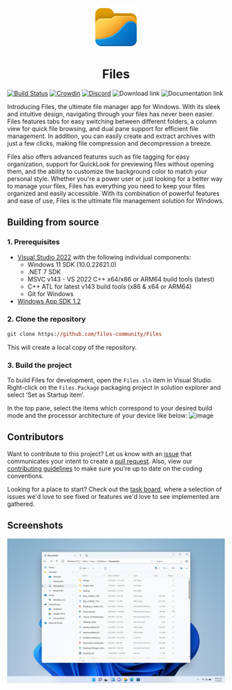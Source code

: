 <p align="center">
  <img alt="Files Logo" src="src/Files.App%20(Package)/Assets/AppTiles/Release/StoreLogo.scale-400.png" width="100px" />
  <h1 align="center">Files</h1>
</p>

[![Build Status](https://dev.azure.com/filescommunity/Files/_apis/build/status/Build%20Pipeline?branchName=main)](https://dev.azure.com/filescommunity/Files/_build/latest?definitionId=4&branchName=main)
[![Crowdin](https://badges.crowdin.net/files-app/localized.svg)](https://crowdin.com/project/files-app)
[![Discord](https://discordapp.com/api/guilds/725513575971684472/widget.png)](https://discord.gg/files)
<a style="text-decoration:none" href="https://files.community/download">
    <img src="https://img.shields.io/badge/Download%20Installer-blue.svg?style=flat-round" alt="Download link" />
</a>
<a style="text-decoration:none" href="https://files.community/docs">
    <img src="https://img.shields.io/badge/View%20Documentation-purple.svg?style=flat-round" alt="Documentation link" />
</a>

Introducing Files, the ultimate file manager app for Windows. With its sleek and intuitive design, navigating through your files has never been easier. Files features tabs for easy switching between different folders, a column view for quick file browsing, and dual pane support for efficient file management. In addition, you can easily create and extract archives with just a few clicks, making file compression and decompression a breeze.

Files also offers advanced features such as file tagging for easy organization, support for QuickLook for previewing files without opening them, and the ability to customize the background color to match your personal style. Whether you're a power user or just looking for a better way to manage your files, Files has everything you need to keep your files organized and easily accessible. With its combination of powerful features and ease of use, Files is the ultimate file management solution for Windows.

## Building from source

### 1. Prerequisites

- [Visual Studio 2022](https://visualstudio.microsoft.com/vs/) with the following individual components:
    - Windows 11 SDK (10.0.22621.0)
    - .NET 7 SDK
    - MSVC v143 - VS 2022 C++ x64/x86 or ARM64 build tools (latest)
    - C++ ATL for latest v143 build tools (x86 & x64 or ARM64)
    - Git for Windows
- [Windows App SDK 1.2](https://learn.microsoft.com/en-us/windows/apps/windows-app-sdk/downloads#current-releases)
    
### 2. Clone the repository

```ps
git clone https://github.com/files-community/Files
```

This will create a local copy of the repository.

### 3. Build the project

To build Files for development, open the `Files.sln` item in Visual Studio. Right-click on the `Files.Package` packaging project in solution explorer and select ‘Set as Startup item’.

In the top pane, select the items which correspond to your desired build mode and the processor architecture of your device like below:
![image](https://user-images.githubusercontent.com/39923744/148721296-2bd132d0-4a4d-4555-8f58-16b00b18ade3.png)

## Contributors

Want to contribute to this project? Let us know with an [issue](https://github.com/files-community/Files/issues) that communicates your intent to create a [pull request](https://github.com/files-community/Files/pulls). Also, view our [contributing guidelines](https://github.com/files-community/Files/blob/main/.github/CONTRIBUTING.md) to make sure you're up to date on the coding conventions.

Looking for a place to start? Check out the [task board](https://github.com/orgs/files-community/projects/3), where a selection of issues we'd love to see fixed or features we'd love to see implemented are gathered.

## Screenshots

![Files](src/Files.App/Assets/FilesHome.png)
